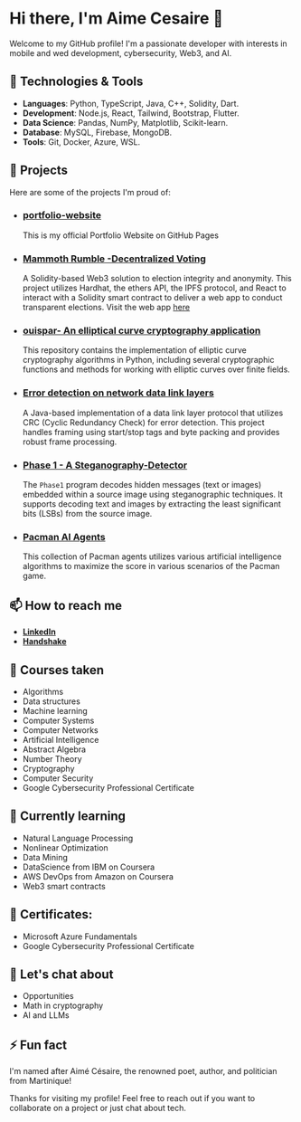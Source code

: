 # Hi there, I'm Aime Cesaire 👋

Welcome to my GitHub profile! I'm a passionate developer with interests in mobile and wed development, cybersecurity, Web3, and AI.

## 🔧 Technologies & Tools
- **Languages**: Python, TypeScript, Java, C++, Solidity, Dart.
- **Development**: Node.js, React, Tailwind, Bootstrap, Flutter.
- **Data Science**: Pandas, NumPy, Matplotlib, Scikit-learn.
- **Database**: MySQL, Firebase, MongoDB.
- **Tools**: Git, Docker, Azure, WSL.

## 🚀 Projects
Here are some of the projects I'm proud of:
- ### [portfolio-website](https://aimecesairem.github.io/portfolio-website/)
  This is my official Portfolio Website on GitHub Pages

- ### [Mammoth Rumble -Decentralized Voting](https://github.com/AimeCesaireM/Decentralized-Voting)
  A Solidity-based Web3 solution to election integrity and anonymity. This project utilizes Hardhat, the ethers API, the IPFS protocol, and React to interact with a Solidity smart contract to deliver a web app to conduct transparent elections. Visit the web app [here](http://34.16.36.118)

- ### [ouispar- An elliptical curve cryptography application](https://github.com/AimeCesaireM/ecc-cryptography)
  This repository contains the implementation of elliptic curve cryptography algorithms in Python, including several cryptographic functions and methods for working with elliptic curves over finite fields.

- ### [Error detection on network data link layers](https://github.com/AimeCesaireM/CRC)
  A Java-based implementation of a data link layer protocol that utilizes CRC (Cyclic Redundancy Check) for error detection. This project handles framing using start/stop tags and byte packing and provides robust frame processing.

- ### [Phase 1 - A Steganography-Detector](https://github.com/AimeCesaireM/Steganography-Detector)
  The `Phase1` program decodes hidden messages (text or images) embedded within a source image using steganographic techniques. It supports decoding text and images by extracting the least significant bits (LSBs) from the source image.

- ### [Pacman AI Agents](https://github.com/AimeCesaireM/AI-Projects)
  This collection of Pacman agents utilizes various artificial intelligence algorithms to maximize the score in various scenarios of the Pacman game.


## 📫 How to reach me
- [**LinkedIn**](https://www.linkedin.com/in/aime-cesaire-mugishawayo/)
- [**Handshake**](https://amherst.joinhandshake.com/profiles/u6e8s3)

## 🌱 Courses taken
- Algorithms
- Data structures
- Machine learning
- Computer Systems
- Computer Networks
- Artificial Intelligence
- Abstract Algebra
- Number Theory
- Cryptography
- Computer Security
- Google Cybersecurity Professional Certificate

## :school_satchel: Currently learning
- Natural Language Processing
- Nonlinear Optimization
- Data Mining
- DataScience from IBM on Coursera
- AWS DevOps from Amazon on Coursera
- Web3 smart contracts

## :page_with_curl: Certificates:
- Microsoft Azure Fundamentals
- Google Cybersecurity Professional Certificate

## 💬 Let's chat about
- Opportunities
- Math in cryptography
- AI and LLMs
## ⚡ Fun fact
I'm named after Aimé Césaire, the renowned poet, author, and politician from Martinique!

Thanks for visiting my profile! Feel free to reach out if you want to collaborate on a project or just chat about tech.
